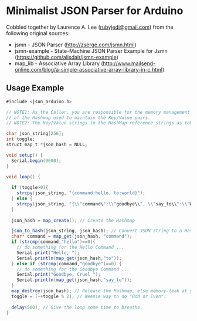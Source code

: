 Minimalist JSON Parser for Arduino
==================================

Cobbled together by Laurence A. Lee (rubyjedi@gmail.com) from the following original sources:

* jsmn         - JSON Parser (http://zserge.com/jsmn.html)
* jsmn-example - State-Machine JSON Parser Example for Jsmn (https://github.com/alisdair/jsmn-example)
* map_lib      - Associative Array Library (http://www.mailsend-online.com/blog/a-simple-associative-array-library-in-c.html)

## Usage Example ##
``` java
#include <json_arduino.h>

// NOTE1: As the Caller, you are responsible for the memory management (calling map_create() and map_destroy())
// of the Hashmap used to maintain the Key/Value pairs.
// NOTE2: The Key/Value strings in the HashMap reference strings as tokenized within the original JSON String.

char json_string[256];
int toggle;
struct map_t *json_hash = NULL;

void setup() {
  Serial.begin(9600);
}

void loop() {
  
  if (toggle>0){
    strcpy(json_string, "{command:hello, to:world}");
  } else {
    strcpy(json_string, "{\\"command\":\\"goodbye\\", \\"say_to\\":\\"World\\"}"); // Demonstrates quotation-marks around tokens are handled by Jsmn OK.
  }
  
  json_hash = map_create(); // Create the Hashmap

  json_to_hash(json_string, json_hash); // Convert JSON String to a Hashmap of Key/Value Pairs
  char* command = map_get(json_hash, "command");
  if (strcmp(command,"hello")==0){
    // do something for the Hello Command ...
    Serial.print("Hello, ");
    Serial.println(map_get(json_hash,"to"));
  } else if (strcmp(command,"goodbye")==0) {
    // do something for the Goodbye Command ...
    Serial.print("Goodbye, Cruel ");
    Serial.println(map_get(json_hash,"say_to"));
  }
  map_destroy(json_hash); // Release the Hashmap, else memory-leak at your own peril.
  toggle = (++toggle % 2); // Weenie way to do "Odd or Even".
  
  delay(500); // Give the loop some time to breathe.
}

```
